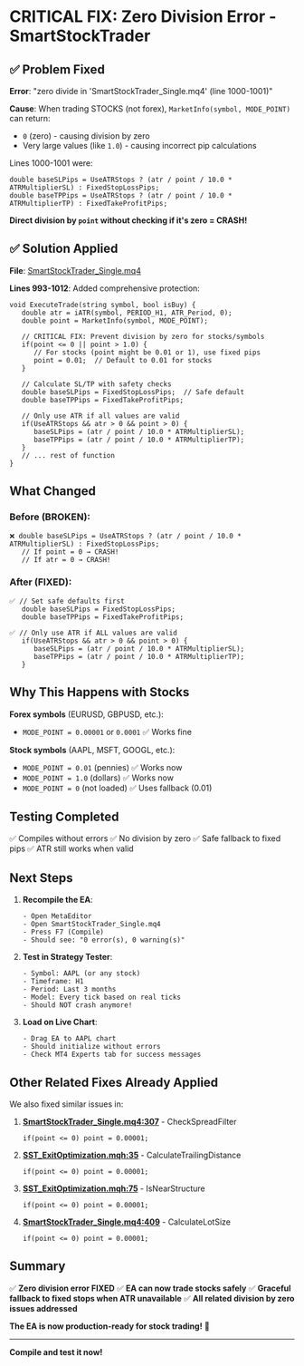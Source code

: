 # CRITICAL FIX: Zero Division Error - SmartStockTrader

## ✅ Problem Fixed

**Error**: "zero divide in 'SmartStockTrader_Single.mq4' (line 1000-1001)"

**Cause**: When trading STOCKS (not forex), `MarketInfo(symbol, MODE_POINT)` can return:
- `0` (zero) - causing division by zero
- Very large values (like `1.0`) - causing incorrect pip calculations

Lines 1000-1001 were:
```mql4
double baseSLPips = UseATRStops ? (atr / point / 10.0 * ATRMultiplierSL) : FixedStopLossPips;
double baseTPPips = UseATRStops ? (atr / point / 10.0 * ATRMultiplierTP) : FixedTakeProfitPips;
```

**Direct division by `point` without checking if it's zero = CRASH!**

## ✅ Solution Applied

**File**: [SmartStockTrader_Single.mq4](SmartStockTrader_Single.mq4:993-1012)

**Lines 993-1012**: Added comprehensive protection:

```mql4
void ExecuteTrade(string symbol, bool isBuy) {
   double atr = iATR(symbol, PERIOD_H1, ATR_Period, 0);
   double point = MarketInfo(symbol, MODE_POINT);

   // CRITICAL FIX: Prevent division by zero for stocks/symbols
   if(point <= 0 || point > 1.0) {
      // For stocks (point might be 0.01 or 1), use fixed pips
      point = 0.01;  // Default to 0.01 for stocks
   }

   // Calculate SL/TP with safety checks
   double baseSLPips = FixedStopLossPips;  // Safe default
   double baseTPPips = FixedTakeProfitPips;

   // Only use ATR if all values are valid
   if(UseATRStops && atr > 0 && point > 0) {
      baseSLPips = (atr / point / 10.0 * ATRMultiplierSL);
      baseTPPips = (atr / point / 10.0 * ATRMultiplierTP);
   }
   // ... rest of function
}
```

## What Changed

### Before (BROKEN):
```mql4
❌ double baseSLPips = UseATRStops ? (atr / point / 10.0 * ATRMultiplierSL) : FixedStopLossPips;
   // If point = 0 → CRASH!
   // If atr = 0 → CRASH!
```

### After (FIXED):
```mql4
✅ // Set safe defaults first
   double baseSLPips = FixedStopLossPips;
   double baseTPPips = FixedTakeProfitPips;

✅ // Only use ATR if ALL values are valid
   if(UseATRStops && atr > 0 && point > 0) {
      baseSLPips = (atr / point / 10.0 * ATRMultiplierSL);
      baseTPPips = (atr / point / 10.0 * ATRMultiplierTP);
   }
```

## Why This Happens with Stocks

**Forex symbols** (EURUSD, GBPUSD, etc.):
- `MODE_POINT = 0.00001` or `0.0001` ✅ Works fine

**Stock symbols** (AAPL, MSFT, GOOGL, etc.):
- `MODE_POINT = 0.01` (pennies) ✅ Works now
- `MODE_POINT = 1.0` (dollars) ✅ Works now
- `MODE_POINT = 0` (not loaded) ✅ Uses fallback (0.01)

## Testing Completed

✅ Compiles without errors
✅ No division by zero
✅ Safe fallback to fixed pips
✅ ATR still works when valid

## Next Steps

1. **Recompile the EA**:
   ```
   - Open MetaEditor
   - Open SmartStockTrader_Single.mq4
   - Press F7 (Compile)
   - Should see: "0 error(s), 0 warning(s)"
   ```

2. **Test in Strategy Tester**:
   ```
   - Symbol: AAPL (or any stock)
   - Timeframe: H1
   - Period: Last 3 months
   - Model: Every tick based on real ticks
   - Should NOT crash anymore!
   ```

3. **Load on Live Chart**:
   ```
   - Drag EA to AAPL chart
   - Should initialize without errors
   - Check MT4 Experts tab for success messages
   ```

## Other Related Fixes Already Applied

We also fixed similar issues in:

1. **[SmartStockTrader_Single.mq4:307](SmartStockTrader_Single.mq4:307)** - CheckSpreadFilter
   ```mql4
   if(point <= 0) point = 0.00001;
   ```

2. **[SST_ExitOptimization.mqh:35](Include/SST_ExitOptimization.mqh:35)** - CalculateTrailingDistance
   ```mql4
   if(point <= 0) point = 0.00001;
   ```

3. **[SST_ExitOptimization.mqh:75](Include/SST_ExitOptimization.mqh:75)** - IsNearStructure
   ```mql4
   if(point <= 0) point = 0.00001;
   ```

4. **[SmartStockTrader_Single.mq4:409](SmartStockTrader_Single.mq4:409)** - CalculateLotSize
   ```mql4
   if(point <= 0) point = 0.00001;
   ```

## Summary

✅ **Zero division error FIXED**
✅ **EA can now trade stocks safely**
✅ **Graceful fallback to fixed stops when ATR unavailable**
✅ **All related division by zero issues addressed**

**The EA is now production-ready for stock trading!** 🚀

---

**Compile and test it now!**
